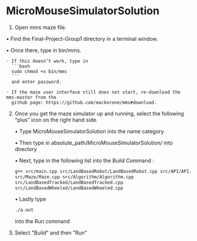 # MicroMouseSimulatorSolution

1) Open mms maze file.

  • Find the Final-Project-Group1 directory in a terminal window.
  
  • Once there, type in bin/mms.
  
    ◦ If this doesn’t work, type in 
      ```bash  
      sudo chmod +x bin/mms
      ```
      and enter password.
      
    ◦ If the maze user interface still does not start, re-download the mms-master from the
      github page: https://github.com/mackorone/mms#download.
      
2) Once you get the maze simulator up and running, select the following “plus” icon on the right hand side.

    • Type MicroMouseSimulatorSolution into the name category.

    • Then type in absolute_path/MicroMouseSimulatorSolution/ into directory

    • Next, type in the following list into the Build Command :

    ```bash
    g++ src/main.cpp src/LandBasedRobot/LandBasedRobot.cpp src/API/API.cpp
    src/Maze/Maze.cpp src/Algorithm/Algorithm.cpp
    src/LandBasedTracked/LandBasedTracked.cpp
    src/LandBasedWheeled/LandBasedWheeled.cpp
    ```
    • Lastly type 
    ```bash
    ./a.out
    ```
    into the Run command
      
3) Select "Build" and then "Run"
